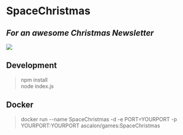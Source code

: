 # SpaceChristmas
## *For an awesome Christmas Newsletter*
![](https://i.ytimg.com/vi/70iyrEqR5Ng/maxresdefault.jpg)

## Development
> npm install  
> node index.js

## Docker
> docker run --name SpaceChristmas -d -e PORT=YOURPORT -p YOURPORT:YOURPORT ascalon/games:SpaceChristmas  
